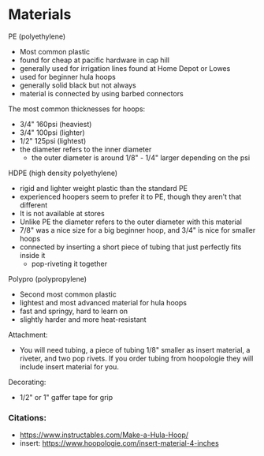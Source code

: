 # Materials

PE (polyethylene)
- Most common plastic
- found for cheap at pacific hardware in cap hill
- generally used for irrigation lines found at Home Depot or Lowes
- used for beginner hula hoops
- generally solid black but not always
- material is connected by using barbed connectors

 The most common thicknesses for hoops: 
 - 3/4" 160psi (heaviest)
 - 3/4" 100psi (lighter) 
 - 1/2" 125psi (lightest)
 - the diameter refers to the inner diameter
   - the outer diameter is around 1/8" - 1/4" larger depending on the psi

HDPE (high density polyethylene)
- rigid and lighter weight plastic than the standard PE
- experienced hoopers seem to prefer it to PE, though they aren't that different
- It is not available at stores
- Unlike PE the diameter refers to the outer diameter with this material
- 7/8" was a nice size for a big beginner hoop, and 3/4" is nice for smaller hoops
- connected by inserting a short piece of tubing that just perfectly fits inside it
  - pop-riveting it together

Polypro (polypropylene)
- Second most common plastic
- lightest and most advanced material for hula hoops
- fast and springy, hard to learn on
- slightly harder and more heat-resistant


Attachment: 
- You will need tubing, a piece of tubing 1/8" smaller as insert material, a riveter, and two pop rivets. If you order tubing from hoopologie they will include insert material for you.

Decorating:
- 1/2" or 1" gaffer tape for grip

### Citations:

- https://www.instructables.com/Make-a-Hula-Hoop/
- insert: https://www.hoopologie.com/insert-material-4-inches
